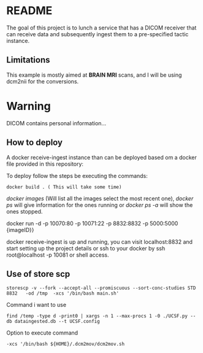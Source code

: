 # README

The goal of this project is to lunch a service that has a DICOM receiver that can receive data and subsequently ingest them to a pre-specified tactic instance. 

## Limitations

This example is mostly aimed at **BRAIN MRI** scans, and I will be using dcm2nii for the conversions. 

# Warning

DICOM contains personal information... 


## How to deploy

A docker receive-ingest instance than can be deployed based om a docker file provided in this repository:

To deploy follow the steps be executing the commands:

    docker build . ( This will take some time)

*docker images* (Will list all the images select the most recent one), *docker ps* will give information for the ones running or *docker ps -a* will show the ones stopped. 

   docker run -d -p 10070:80 -p 10071:22 -p 8832:8832 -p 5000:5000  {imageID}}

docker receive-ingest is up and running, you can visit localhost:8832 and start setting up the project details or ssh to your docker by ssh root@localhost -p 10081 or shell access.

## Use of store scp 

    storescp -v --fork --accept-all --promiscuous --sort-conc-studies STD 8832   -od /tmp  -xcs '/bin/bash main.sh'



Command i want to use 

    find /temp -type d -print0 | xargs -n 1 --max-procs 1 -0 ./UCSF.py --db dataingested.db --t UCSF.config

Option to execute command 

    -xcs '/bin/bash ${HOME}/.dcm2mov/dcm2mov.sh


